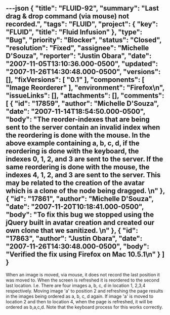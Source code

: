 ---json
{
  "title": "FLUID-92",
  "summary": "Last drag & drop command (via mouse) not recorded.",
  "tags": "FLUID",
  "project": {
    "key": "FLUID",
    "title": "Fluid Infusion"
  },
  "type": "Bug",
  "priority": "Blocker",
  "status": "Closed",
  "resolution": "Fixed",
  "assignee": "Michelle D'Souza",
  "reporter": "Justin Obara",
  "date": "2007-11-05T13:10:36.000-0500",
  "updated": "2007-11-26T14:30:48.000-0500",
  "versions": [],
  "fixVersions": [
    "0.1"
  ],
  "components": [
    "Image Reorderer"
  ],
  "environment": "Firefox\n",
  "issueLinks": [],
  "attachments": [],
  "comments": [
    {
      "id": "17859",
      "author": "Michelle D'Souza",
      "date": "2007-11-14T18:54:50.000-0500",
      "body": "The reorder-indexes that are being sent to the server contain an invalid index when the reordering is done with the mouse. In the above example containing a, b, c, d, if the reordering is done with the keyboard, the indexes 0, 1, 2, and 3 are sent to the server. If the same reordering is done with the mouse, the indexes 4, 1, 2, and 3 are sent to the server. This may be related to the creation of the avatar which is a clone of the node being dragged.&#x20;\n"
    },
    {
      "id": "17861",
      "author": "Michelle D'Souza",
      "date": "2007-11-20T10:18:41.000-0500",
      "body": "To fix this bug we stopped using the jQuery built in avatar creation and created our own clone that we sanitized. &#x20;\n"
    },
    {
      "id": "17863",
      "author": "Justin Obara",
      "date": "2007-11-26T14:30:48.000-0500",
      "body": "Verified the fix using Firefox on Mac 10.5.1\n"
    }
  ]
}
---
When an image is moved, via mouse, it does not record the last position it was moved to. When the screen is refreshed it is reordered to the second last location. I.e. There are four images a, b, c, d in location 1, 2,3,4 respectively. Moving image 'a' to position 2 and refreshing the page results in the images being ordered as a, b, c, d again. If image 'a' is moved to location 2 and then to location 4, when the page is refreshed, it will be ordered as b,a,c,d. Note that the keyboard process for this works correctly.

        